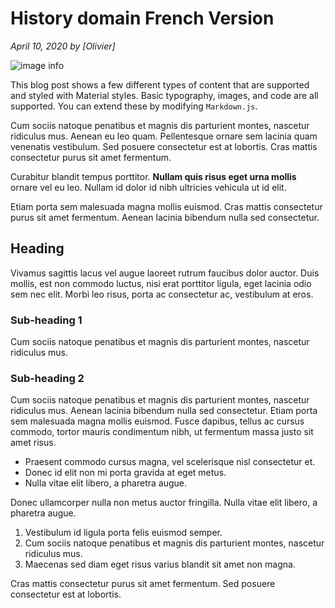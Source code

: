 # History domain French Version

_April 10, 2020 by [Olivier]_

<!-- ![image info](https://picsum.photos/200 "Title") -->

![image info](https://github.com/AladdinVR/club-website/blob/history/src/components/markdown/test.png?raw=true)

This blog post shows a few different types of content that are supported and styled with
Material styles. Basic typography, images, and code are all supported.
You can extend these by modifying `Markdown.js`.

Cum sociis natoque penatibus et magnis dis parturient montes, nascetur ridiculus mus.
Aenean eu leo quam. Pellentesque ornare sem lacinia quam venenatis vestibulum.
Sed posuere consectetur est at lobortis. Cras mattis consectetur purus sit amet fermentum.

Curabitur blandit tempus porttitor. **Nullam quis risus eget urna mollis** ornare vel eu leo.
Nullam id dolor id nibh ultricies vehicula ut id elit.

Etiam porta sem malesuada magna mollis euismod. Cras mattis consectetur purus sit amet fermentum.
Aenean lacinia bibendum nulla sed consectetur.

## Heading

Vivamus sagittis lacus vel augue laoreet rutrum faucibus dolor auctor.
Duis mollis, est non commodo luctus, nisi erat porttitor ligula, eget lacinia odio sem nec elit.
Morbi leo risus, porta ac consectetur ac, vestibulum at eros.

### Sub-heading 1

Cum sociis natoque penatibus et magnis dis parturient montes, nascetur ridiculus mus.

### Sub-heading 2

Cum sociis natoque penatibus et magnis dis parturient montes, nascetur ridiculus mus.
Aenean lacinia bibendum nulla sed consectetur. Etiam porta sem malesuada magna mollis euismod.
Fusce dapibus, tellus ac cursus commodo, tortor mauris condimentum nibh, ut fermentum massa justo
sit amet risus.

- Praesent commodo cursus magna, vel scelerisque nisl consectetur et.
- Donec id elit non mi porta gravida at eget metus.
- Nulla vitae elit libero, a pharetra augue.

Donec ullamcorper nulla non metus auctor fringilla. Nulla vitae elit libero, a pharetra augue.

1. Vestibulum id ligula porta felis euismod semper.
1. Cum sociis natoque penatibus et magnis dis parturient montes, nascetur ridiculus mus.
1. Maecenas sed diam eget risus varius blandit sit amet non magna.

Cras mattis consectetur purus sit amet fermentum. Sed posuere consectetur est at lobortis.
